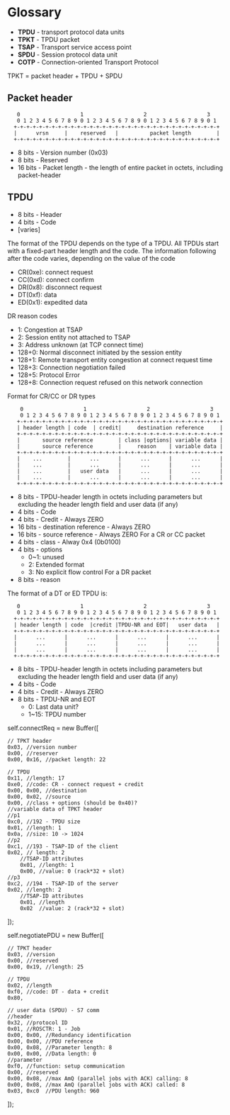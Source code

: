 Glossary
========
- **TPDU** - transport protocol data units
- **TPKT** - TPDU packet
- **TSAP** - Transport service access point
- **SPDU** - Session protocol data unit
- **COTP** - Connection-oriented Transport Protocol

TPKT = packet header + TPDU + SPDU

Packet header
-------------
       0                   1                   2                   3
       0 1 2 3 4 5 6 7 8 9 0 1 2 3 4 5 6 7 8 9 0 1 2 3 4 5 6 7 8 9 0 1
      +-+-+-+-+-+-+-+-+-+-+-+-+-+-+-+-+-+-+-+-+-+-+-+-+-+-+-+-+-+-+-+-+
      |      vrsn     |    reserved   |          packet length        |
      +-+-+-+-+-+-+-+-+-+-+-+-+-+-+-+-+-+-+-+-+-+-+-+-+-+-+-+-+-+-+-+-+
 -  8 bits - Version number (0x03)
 -  8 bits - Reserved
 - 16 bits - Packet length - the length of entire packet in octets, including packet-header

TPDU
----
 -  8 bits - Header
 -  4 bits - Code
 - [varies]

The format of the TPDU depends on the type of a TPDU. All TPDUs start with a fixed-part header length
and the code.  The information following after the code varies, depending on the value of the code
 - CR(0xe): connect request
 - CC(0xd): connect confirm
 - DR(0x8): disconnect request
 - DT(0xf): data
 - ED(0x1): expedited data

DR reason codes
 - 1: Congestion at TSAP
 - 2: Session entity not attached to TSAP
 - 3: Address unknown (at TCP connect time)
 - 128+0: Normal disconnect initiated by the session entity
 - 128+1: Remote transport entity congestion at connect request time
 - 128+3: Connection negotiation failed
 - 128+5: Protocol Error
 - 128+8: Connection request refused on this network connection

Format for CR/CC or DR types

        0                   1                   2                   3
        0 1 2 3 4 5 6 7 8 9 0 1 2 3 4 5 6 7 8 9 0 1 2 3 4 5 6 7 8 9 0 1
       +-+-+-+-+-+-+-+-+-+-+-+-+-+-+-+-+-+-+-+-+-+-+-+-+-+-+-+-+-+-+-+-+
       | header length | code  | credit|     destination reference     |
       +-+-+-+-+-+-+-+-+-+-+-+-+-+-+-+-+-+-+-+-+-+-+-+-+-+-+-+-+-+-+-+-+
       |       source reference        | class |options| variable data |
       |       source reference        |     reason    | variable data |
       +-+-+-+-+-+-+-+-+-+-+-+-+-+-+-+-+-+-+-+-+-+-+-+-+-+-+-+-+-+-+-+-+
       |    ...        |      ...      |      ...      |      ...      |
       |    ...        |      ...      |      ...      |      ...      |
       |    ...        |   user data   |      ...      |      ...      |
       |    ...        |      ...      |      ...      |      ...      |
       +-+-+-+-+-+-+-+-+-+-+-+-+-+-+-+-+-+-+-+-+-+-+-+-+-+-+-+-+-+-+-+-+
 -  8 bits - TPDU-header length in octets including parameters but excluding the header 
             length field and user data (if any)
 -  4 bits - Code
 -  4 bits - Credit - Always ZERO
 - 16 bits - destination reference - Always ZERO
 - 16 bits - source reference - Always ZERO
For a CR or CC packet
 -  4 bits - class - Alway 0x4 (0b0100)
 -  4 bits - options
    - 0~1: unused
    - 2: Extended format
    - 3: No explicit flow control
For a DR packet
 -  8 bits - reason

The format of a DT or ED TPDU is:

       0                   1                   2                   3
       0 1 2 3 4 5 6 7 8 9 0 1 2 3 4 5 6 7 8 9 0 1 2 3 4 5 6 7 8 9 0 1
      +-+-+-+-+-+-+-+-+-+-+-+-+-+-+-+-+-+-+-+-+-+-+-+-+-+-+-+-+-+-+-+-+
      | header length | code  |credit |TPDU-NR and EOT|   user data   |
      +-+-+-+-+-+-+-+-+-+-+-+-+-+-+-+-+-+-+-+-+-+-+-+-+-+-+-+-+-+-+-+-+
      |      ...      |      ...      |      ...      |      ...      |
      |      ...      |      ...      |      ...      |      ...      |
      |      ...      |      ...      |      ...      |      ...      |
      +-+-+-+-+-+-+-+-+-+-+-+-+-+-+-+-+-+-+-+-+-+-+-+-+-+-+-+-+-+-+-+-+

 -  8 bits - TPDU-header length in octets including parameters but excluding the header 
             length field and user data (if any)
 -  4 bits - Code
 -  4 bits - Credit - Always ZERO
 -  8 bits - TPDU-NR and EOT
    - 0: Last data unit?
    - 1~15: TPDU number

self.connectReq = new Buffer([

    // TPKT header
    0x03, //version number
    0x00, //reserver
    0x00, 0x16, //packet length: 22

    // TPDU
    0x11, //length: 17
    0xe0, //code: CR - connect request + credit
    0x00, 0x00, //destination
    0x00, 0x02, //source
    0x00, //class + options (should be 0x40)?
    //variable data of TPKT header
    //p1
    0xc0, //192 - TPDU size
    0x01, //length: 1
    0x0a, //size: 10 -> 1024
    //p2
    0xc1, //193 - TSAP-ID of the client
    0x02, // length: 2
        //TSAP-ID attributes
        0x01, //length: 1
        0x00, //value: 0 (rack*32 + slot)
    //p3
    0xc2, //194 - TSAP-ID of the server
    0x02, //length: 2
        //TSAP-ID attributes
        0x01, //length 
        0x02  //value: 2 (rack*32 + slot)
]);

self.negotiatePDU = new Buffer([

    // TPKT header
    0x03, //version
    0x00, //reserved
    0x00, 0x19, //length: 25
    
    // TPDU
    0x02, //length
    0xf0, //code: DT - data + credit
    0x80, 

    // user data (SPDU) - S7 comm
    //header
    0x32, //protocol ID
    0x01, //ROSCTR: 1 - Job
    0x00, 0x00, //Redundancy identification
    0x00, 0x00, //PDU reference
    0x00, 0x08, //Parameter length: 8
    0x00, 0x00, //Data length: 0
    //parameter
    0xf0, //function: setup communication
    0x00, //reserved
    0x00, 0x08, //max AmQ (parallel jobs with ACK) calling: 8
    0x00, 0x08, //max AmQ (parallel jobs with ACK) called: 8
    0x03, 0xc0  //PDU length: 960
]);